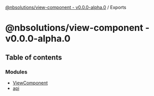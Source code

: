 [@nbsolutions/view-component - v0.0.0-alpha.0](README.md) / Exports

# @nbsolutions/view-component - v0.0.0-alpha.0

## Table of contents

### Modules

- [ViewComponent](modules/ViewComponent.md)
- [api](modules/api.md)
